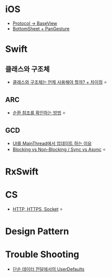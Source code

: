 # iOS
 - [Protocol -> BaseView](https://github.com/seungchan2/TIL/issues/6) 
 - [BottomSheet + PanGesture](https://github.com/seungchan2/TIL/issues/8) 

# Swift
## 클래스와 구조체
- [클래스와 구조체는 언제 사용해야 할까? + 차이점](https://github.com/seungchan2/TIL/issues/2) ⭐️

## ARC
- [순환 참조를 확인하는 방법](https://github.com/seungchan2/TIL/issues/7) ⭐️

## GCD
- [UI를 MainThread에서 업데이트 하는 이유](https://github.com/seungchan2/TIL/issues/11)
- [Blocking vs Non-Blocking / Sync vs Async](https://github.com/seungchan2/TIL/issues/4) ⭐️

# RxSwift

# CS
- [HTTP, HTTPS, Socket](https://github.com/seungchan2/TIL/issues/5) ⭐️

# Design Pattern

# Trouble Shooting

- [단순 데이터 전달에서의 UserDefaults](https://github.com/seungchan2/TIL/issues/1) 
